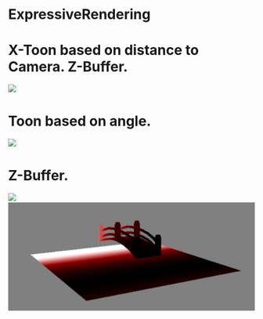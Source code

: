 # ExpressiveRendering
#  X-Toon based on distance to Camera. Z-Buffer.
![](gif(4).gif)
# Toon based on angle.
![](gif(5).gif)
# Z-Buffer.
![](gif(13).gif)
![alt_text](Zdepth.JPG)
